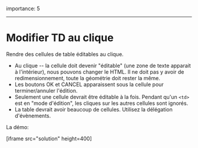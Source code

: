importance: 5

---

# Modifier TD au clique

Rendre des cellules de table éditables au clique.

- Au clique -- la cellule doit devenir "éditable" (une zone de texte apparait à l'intérieur), nous pouvons changer le HTML. Il ne doit pas y avoir de redimensionnement, toute la géométrie doit rester la même.
- Les boutons OK et CANCEL apparaissent sous la cellule pour terminer/annuler l'édition.
- Seulement une cellule devrait être éditable à la fois. Pendant qu'un `<td>` est en "mode d'édition", les cliques sur les autres cellules sont ignorés.
- La table devrait avoir beaucoup de cellules. Utilisez la délégation d'évènements.

La démo:

[iframe src="solution" height=400]
